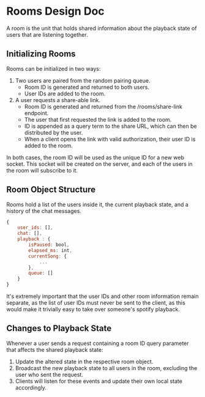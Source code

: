 # Rooms Design Doc

A room is the unit that holds shared information about the playback state of users that are listening together.

## Initializing Rooms
Rooms can be initialized in two ways:

1. Two users are paired from the random pairing queue. 
    - Room ID is generated and returned to both users.
    - User IDs are added to the room.
2. A user requests a share-able link.
    - Room ID is generated and returned from the /rooms/share-link endpoint.
    - The user that first requested the link is added to the room.
    - ID is appended as a query term to the share URL, which can then be distributed by the user.
    - When a client opens the link with valid authorization, their user ID is added to the room.

In both cases, the room ID will be used as the unique ID for a new web socket. This socket will be created on the server, and each of the users in the room will subscribe to it.

## Room Object Structure
Rooms hold a list of the users inside it, the current playback state, and a history of the chat messages.
``` js
{
    user_ids: [],
    chat: [],
    playback : {
        isPaused: bool,
        elapsed_ms: int,
        currentSong: {
            ...
        },
        queue: []
    }
}
```
It's extremely important that the user IDs and other room information remain separate, as the list of user IDs must never be sent to the client, as this would make it trivially easy to take over someone's spotify playback.

## Changes to Playback State
Whenever a user sends a request containing a room ID query parameter that affects the shared playback state:

1. Update the altered state in the respective room object.
2. Broadcast the new playback state to all users in the room, excluding the user who sent the request.
3. Clients will listen for these events and update their own local state accordingly.